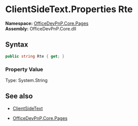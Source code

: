 # ClientSideText.Properties Rte
**Namespace:** [OfficeDevPnP.Core.Pages](OfficeDevPnP.Core.Pages.md)  
**Assembly:** OfficeDevPnP.Core.dll  
## Syntax
```C#
public string Rte { get; }
```

### Property Value
Type: System.String  

## See also
- [ClientSideText](ClientSideText.md) 

- [OfficeDevPnP.Core.Pages](OfficeDevPnP.Core.Pages.md)
